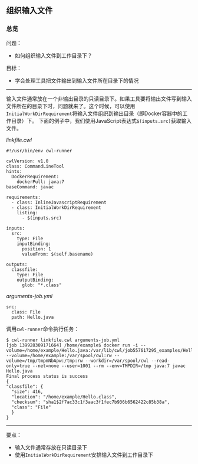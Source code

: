 ## 组织输入文件

### 总览

问题：

*  如何组织输入文件到工作目录下？

目标：

* 学会处理工具把文件输出到输入文件所在目录下的情况

-----

输入文件通常放在一个非输出目录的只读目录下。如果工具要将输出文件写到输入文件所在的目录下时，问题就来了。这个时候，可以使用`InitialWorkDirRequirement`将输入文件组织到输出目录（即Docker容器中的工作目录）下。
下面的例子中，我们使用JavaScript表达式`$(inputs.src)`获取输入文件。

*linkfile.cwl*

~~~
#!/usr/bin/env cwl-runner

cwlVersion: v1.0
class: CommandLineTool
hints:
  DockerRequirement:
    dockerPull: java:7
baseCommand: javac

requirements:
  - class: InlineJavascriptRequirement
  - class: InitialWorkDirRequirement
    listing:
      - $(inputs.src)

inputs:
  src:
    type: File
    inputBinding:
      position: 1
      valueFrom: $(self.basename)

outputs:
  classfile:
    type: File
    outputBinding:
      glob: "*.class"

~~~

*arguments-job.yml*

~~~
src:
  class: File
  path: Hello.java

~~~

调用`cwl-runner`命令执行任务：

~~~
$ cwl-runner linkfile.cwl arguments-job.yml
[job 139928309171664] /home/example$ docker run -i --volume=/home/example/Hello.java:/var/lib/cwl/job557617295_examples/Hello.java:ro --volume=/home/example:/var/spool/cwl:rw --volume=/tmp/tmpmNbApw:/tmp:rw --workdir=/var/spool/cwl --read-only=true --net=none --user=1001 --rm --env=TMPDIR=/tmp java:7 javac Hello.java
Final process status is success
{
"classfile": {
  "size": 416,
  "location": "/home/example/Hello.class",
  "checksum": "sha1$2f7ac33c1f3aac3f1fec7b936b6562422c85b38a",
  "class": "File"
  }
}
~~~

-----

要点：

* 输入文件通常存放在只读目录下
* 使用`InitialWorkDirRequirement`安排输入文件到工作目录下
